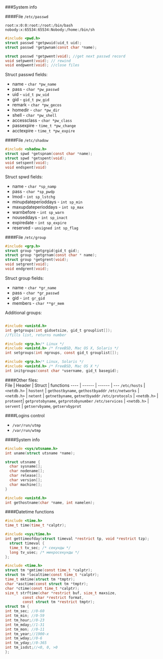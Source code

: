 
###System info

####File `/etc/passwd`  
```
root:x:0:0:root:/root:/bin/bash
nobody:x:65534:65534:Nobody:/home:/bin/sh
```

```c  
#include <pwd.h>
struct passwd *getpwuid(uid_t uid);
struct passwd *getpwnam(const char *name);

struct passwd *getpwent(void); //get next passwd record
void setpwent(void); // rewind
void endpwent(void); //close files
```

Struct passwd fields:  
 - name - `char *pw_name`  
 - pass - `char *pw_passwd`  
 - uid  - `uid_t pw_uid`  
 - gid  - `gid_t pw_gid`  
 - remark - `char *pw_gecos`  
 - homedir - `char *pw_dir`  
 - shell - `char *pw_shell`  
 - accessclass - `char *pw_class`  
 - passexpire - `time_t *pw_change`  
 - acctexpire - `time_t *pw_expire`  

####File `/etc/shadow`  

```c
#include <shadow.h>
struct spwd *getspnam(const char *name);
struct spwd *getspent(void);
void setspent(void);
void endspent(void)
```  
Struct spwd fields:  
 - name - `char *sp_namp`  
 - pass - `char *sp_pwdp`  
 - lmod - `int sp_lstchg`  
 - minupdateperioddays - `int sp_min`  
 - maxupdateperioddays - `int sp_max`  
 - warnbefore - `int sp_warn`  
 - nouseddays - `int sp_inact`  
 - expiredate - `int sp_expire`  
 - reserved - `unsigned int sp_flag`

####File `/etc/group`  

```c
#include <grp.h>
struct group *getgrgid(gid_t gid);
struct group *getgrnam(const char * name);
struct group *getgrent(void);
void setgrent(void);
void endgrent(void);
```  

Struct group fields:  
  - name - `char *gr_name`  
  - pass - `char *gr_passwd`  
  - gid  - `int gr_gid`  
  - members - `char **gr_mem`  

Additional groups:  

```c

#include <unistd.h>
int getgroups(int gidsetsize, gid_t grouplist[]);
//fills list, returns number

#include <grp.h>/* Linux */
#include <unistd.h> /* FreeBSD, Mac OS X, Solaris */
int setgroups(int ngroups, const gid_t grouplist[]);

#include <grp.h>/* Linux, Solaris */
#include <unistd.h> /* FreeBSD, Mac OS X */
int initgroups(const char *username, gid_t basegid);
```

####Other files:  
File | Header | Struct | functions
---- | ------ | ------ | --- 
`/etc/hosts`     | `<netdb.h>` | `hostent` | `gethostbyname`, `gethostbyaddr` 
`/etc/networks`  | `<netdb.h>` | `netent`  | `getnetbyname`, `getnetbyaddr`
`/etc/protocols` | `<netdb.h>` | `protoent`| `getprotobyname`, `getprotobynumber`
`/etc/services`  | `<netdb.h>` | `servent` | `getservbyame`, `getservbyprot`

####Logins control  
 - `/var/run/utmp`  
 - `/var/run/wtmp`  

####System info  
```c
#include <sys/utsname.h>
int uname(struct utsname *name);

struct utsname {
  char sysname[];
  char nodename[];
  char release[];
  char version[];
  char machine[];
}

#include <unistd.h>
int gethostname(char *name, int namelen);

``` 

####Datetime functions  
```c
#include <time.h>
time_t time(time_t *calptr);

#include <sys/time.h>
int gettimeofday(struct timeval *restrict tp, void *restrict tzp);
  struct timeval {
  time_t tv_sec; /* секунды */
  long tv_usec; /* микросекунды */
};

#include <time.h>
struct tm *gmtime(const time_t *calptr);
struct tm *localtime(const time_t *calptr);
time_t mktime(struct tm *tmptr);
char *asctime(const struct tm *tmptr);
char *ctime(const time_t *calptr);
size_t strftime(char *restrict buf, size_t maxsize,
        const char *restrict format,
        const struct tm *restrict tmptr);
struct tm {
int tm_sec; //0-60
int tm_min; //0-59
int tm_hour;//0-23
int tm_mday;//1-31
int tm_mon; //0-11
int tm_year;//1900-x
int tm_wday;//0-6
int tm_yday;//0-365
int tm_isdst;//<0, 0, >0
};
```  

